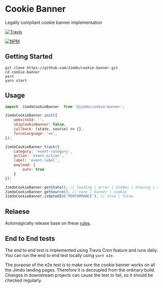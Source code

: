 # Cookie Banner

Legally compliant cookie banner implementation

[![Travis](https://api.travis-ci.com/Jimdo/cookie-banner.svg?token=4y5uJAiprb3hE1cWrNL6&branch=master&status=started)](https://travis-ci.com/github/Jimdo/cookie-banner)

[![NPM](https://nodei.co/npm/@jimdo/cookie-banner.png?mini=true)](https://npmjs.org/package/@jimdo/cookie-banner)

## Getting Started

```shell
git clone https://github.com/Jimdo/cookie-banner.git
cd cookie-banner
yarn
yarn start
```

## Usage

```javascript
import  JimdoCookieBanner  from '@jimdo/cookie-banner';

JimdoCookieBanner.init({
    websiteId: '',
    skipCookieBanner: false,
    callback: (state, source) => {},
    forceLanguage: 'en',
});

JimdoCookieBanner.track({
    category: 'event-category',
    action: 'event-action',
    label: 'event-label',
    payload: {
        auto: true
    }
});

JimdoCookieBanner.getState(); // loading | error | hidden | showing | closed
JimdoCookieBanner.getSource(); // none | banner | cookie
JimdoCookieBanner.isOptedIn('PERFORMANCE'); // true | false
```

## Relaese

Automagically release base on these [rules](https://github.com/semantic-release/commit-analyzer#default-rules-matching).

## End to End tests

The end to end test is implemented using Travis Cron feature and runs daily. You can run the end to end test locally using `yarn e2e`.

The purpose of the e2e test is to make sure the cookie banner works on all the Jimdo landing pages. Therefore it is decoupled from the ordinary build. Changes in downstream projects can cause the test to fail, so it should be checked regularly.
